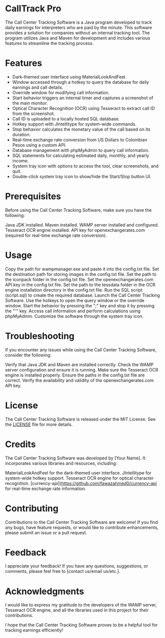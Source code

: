 

# CallTrack Pro
The Call Center Tracking Software is a Java program developed to track daily earnings for interpreters who are paid by the minute. This software provides a solution for companies without an internal tracking tool. The program utilizes Java and Maven for development and includes various features to streamline the tracking process.

# Features
- Dark-themed user interface using MaterialLookAndFeel.
- Window accessed through a hotkey to query the database for daily earnings and call details.
- Override window for modifying call information.
- Start behavior triggers an internal timer and captures a screenshot of the main monitor.
- Optical Character Recognition (OCR) using Tesseract to extract call ID from the screenshot.
- Call ID is uploaded to a locally hosted SQL database.
- Hotkey support with JIntellitype for system-wide commands.
- Stop behavior calculates the monetary value of the call based on its duration.
- Real-time exchange rate conversion from US Dollars to Colombian Pesos using a custom API.
- Database management with phpMyAdmin to query call information.
- SQL statements for calculating estimated daily, monthly, and yearly income.
- System tray icon with options to access the tool, clear screenshots, and quit.
- Double-click system tray icon to show/hide the Start/Stop button UI.
# Prerequisites
Before using the Call Center Tracking Software, make sure you have the following:

Java JDK installed.
Maven installed.
WAMP server installed and configured.
Tesseract OCR engine installed.
API key for openexchangerates.com (required for real-time exchange rate conversion).

# Usage
Copy the path for wampmanager.exe and paste it into the config.txt file.
Set the destination path for storing images in the config.txt file.
Set the path to the iconpack folder in the config.txt file.
Set the openexchangerates.com API key in the config.txt file.
Set the path to the tessdata folder in the OCR engine installation directory in the config.txt file.
Run the SQL script (script.sql) to create the required database.
Launch the Call Center Tracking Software.
Use the hotkeys to open the query window or the override window.
Start the behavior by pressing the ";" key and stop it by pressing the "'" key.
Access call information and perform calculations using phpMyAdmin.
Customize the software through the system tray icon.
# Troubleshooting

If you encounter any issues while using the Call Center Tracking Software, consider the following:

Verify that Java JDK and Maven are installed correctly.
Check the WAMP server configuration and ensure it is running.
Make sure the Tesseract OCR engine is installed properly.
Ensure the paths in the config.txt file are correct.
Verify the availability and validity of the openexchangerates.com API key.
# License
The Call Center Tracking Software is released under the MIT License. See the [LICENSE](https://github.com/FrodoSynthesis05/call-tracker/blob/master/LICENSE) file for more details.

# Credits
The Call Center Tracking Software was developed by [Your Name]. It incorporates various libraries and resources, including:

MaterialLookAndFeel for the dark-themed user interface.
JIntellitype for system-wide hotkey support.
Tesseract OCR engine for optical character recognition.
[currency-api](https://github.com/fawazahmed0/currency-api for real-time exchange rate information.
# Contributing
Contributions to the Call Center Tracking Software are welcome! If you find any bugs, have feature requests, or would like to contribute enhancements, please submit an issue or a pull request.

# Feedback
I appreciate your feedback! If you have any questions, suggestions, or comments, please feel free to [contact us/email us/etc.].

# Acknowledgments
I would like to express my gratitude to the developers of the WAMP server, Tesseract OCR engine, and all the libraries used in this project for their contributions.

I hope that the Call Center Tracking Software proves to be a helpful tool for tracking earnings efficiently!